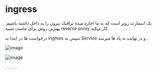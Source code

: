 # ingress

یک اسمارت روتر است که به ما اجازه میده ترافیک بیرون را به داخل داشته باشیم.
بهترین روش برای ماست 
شبیه reverse proxy کار میکند.

درخواست ها در ابتدا به ingress سپس به Service و در نهایت به پاد ها میرسد .

![image](https://github.com/milad6745/Kubernetes/assets/113288076/53cafa00-5a39-48b8-ac7b-f69c6271b9fd)

![image](https://github.com/milad6745/Kubernetes/assets/113288076/5b24c8e2-47e9-4e03-abbd-c96c7a9822d8)


.
.
.
.
.
